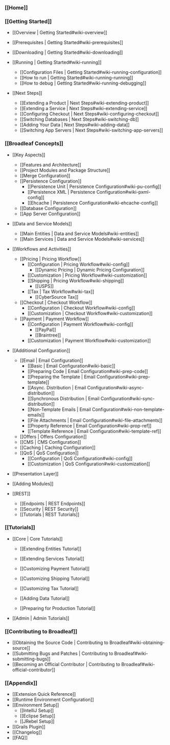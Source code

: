 ### [[Home]]

### [[Getting Started]]

- [[Overview | Getting Started#wiki-overview]]
- [[Prerequisites | Getting Started#wiki-prerequisites]]
- [[Downloading | Getting Started#wiki-downloading]]
- [[Running | Getting Started#wiki-running]]
    - [[Configuration Files | Getting Started#wiki-running-configuration]]
    - [[How to run | Getting Started#wiki-running-running]]
    - [[How to debug | Getting Started#wiki-running-debugging]]

- [[Next Steps]]
    - [[Extending a Product | Next Steps#wiki-extending-product]]
    - [[Extending a Service | Next Steps#wiki-extending-service]]
    - [[Configuring Checkout | Next Steps#wiki-configuring-checkout]]
    - [[Switching Databases | Next Steps#wiki-switching-db]]
    - [[Adding Your Data | Next Steps#wiki-adding-data]]
    - [[Switching App Servers | Next Steps#wiki-switching-app-servers]]

### [[Broadleaf Concepts]]

- [[Key Aspects]]
    - [[Features and Architecture]]
    - [[Project Modules and Package Structure]]
    - [[Merge Configuration]]
    - [[Persistence Configuration]]
        - [[Persistence Unit | Persistence Configuration#wiki-pu-config]]
        - [[Persistence XML | Persistence Configuration#wiki-pxml-config]]
        - [[Ehcache | Persistence Configuration#wiki-ehcache-config]]
    - [[Database Configuration]]
    - [[App Server Configuration]]

- [[Data and Service Models]]
    - [[Main Entities | Data and Service Models#wiki-entities]]
    - [[Main Services | Data and Service Models#wiki-services]]

- [[Workflows and Activities]]
    - [[Pricing | Pricing Workflow]]
        - [[Configuration | Pricing Workflow#wiki-config]]
            - [[Dynamic Pricing | Dynamic Pricing Configuration]]
        - [[Customization | Pricing Workflow#wiki-customization]]
        - [[Shipping | Pricing Workflow#wiki-shipping]]
            - [[USPS]]
        - [[Tax | Tax Workflow#wiki-tax]]
            - [[CyberSource Tax]]
    - [[Checkout | Checkout Workflow]]
        - [[Configuration | Checkout Workflow#wiki-config]]
        - [[Customization | Checkout Workflow#wiki-customization]]
    - [[Payment | Payment Workflow]]
        - [[Configuration | Payment Workflow#wiki-config]]
            - [[PayPal]]
            - [[Braintree]]
        - [[Customization | Payment Workflow#wiki-customization]]

- [[Additional Configuration]]
    - [[Email | Email Configuration]]
        - [[Basic | Email Configuration#wiki-basic]]
        - [[Preparing Code | Email Configuration#wiki-prep-code]]
        - [[Preparing the Template | Email Configuration#wiki-prep-template]]
        - [[Async. Distribution | Email Configuration#wiki-async-distribution]]
        - [[Synchronous Distribution | Email Configuration#wiki-sync-distribution]]
        - [[Non-Template Emails | Email Configuration#wiki-non-template-emails]]
        - [[File Attachments | Email Configuration#wiki-file-attachments]]
        - [[Property Reference | Email Configuration#wiki-prop-ref]]
        - [[Template Reference | Email Configuration#wiki-template-ref]]
    - [[Offers | Offers Configuration]]
    - [[CMS | CMS Configuration]]
    - [[Caching | Caching Configuration]]
    - [[QoS | QoS Configuration]]
        - [[Configuration | QoS Configuration#wiki-config]]
        - [[Customization | QoS Configuration#wiki-customization]]

- [[Presentation Layer]]
- [[Adding Modules]]

- [[REST]]
    - [[Endpoints | REST Endpoints]]
    - [[Security | REST Security]]
    - [[Tutorials | REST Tutorials]]

### [[Tutorials]]

- [[Core | Core Tutorials]]
    - [[Extending Entities Tutorial]]
    - [[Extending Services Tutorial]]

    - [[Customizing Payment Tutorial]]
    - [[Customizing Shipping Tutorial]]
    - [[Customizing Tax Tutorial]]

    - [[Adding Data Tutorial]]
    - [[Preparing for Production Tutorial]]

- [[Admin | Admin Tutorials]]

### [[Contributing to Broadleaf]]

- [[Obtaining the Source Code | Contributing to Broadleaf#wiki-obtaining-source]]
- [[Submitting Bugs and Patches | Contributing to Broadleaf#wiki-submitting-bugs]]
- [[Becoming an Official Contributor | Contributing to Broadleaf#wiki-official-contributor]]

### [[Appendix]]

- [[Extension Quick Reference]]
- [[Runtime Environment Configuration]]
- [[Environment Setup]]
    - [[IntelliJ Setup]]
    - [[Eclipse Setup]]
    - [[JRebel Setup]]
- [[Grails Plugin]]
- [[Changelog]]
- [[FAQ]]
